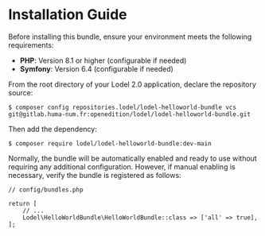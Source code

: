 # Installation Guide

Before installing this bundle, ensure your environment meets the following requirements:

- **PHP**: Version 8.1 or higher (configurable if needed)
- **Symfony**: Version 6.4 (configurable if needed)

From the root directory of your Lodel 2.0 application, declare the repository source:

    $ composer config repositories.lodel/lodel-helloworld-bundle vcs git@gitlab.huma-num.fr:openedition/lodel/lodel-helloworld-bundle.git

Then add the dependency:

    $ composer require lodel/lodel-helloworld-bundle:dev-main

Normally, the bundle will be automatically enabled and ready to use without requiring any additional configuration. However, if manual enabling is necessary, verify the bundle is registered as follows:

    // config/bundles.php

    return [
        // ...
        Lodel\HelloWorldBundle\HelloWorldBundle::class => ['all' => true],
    ];
